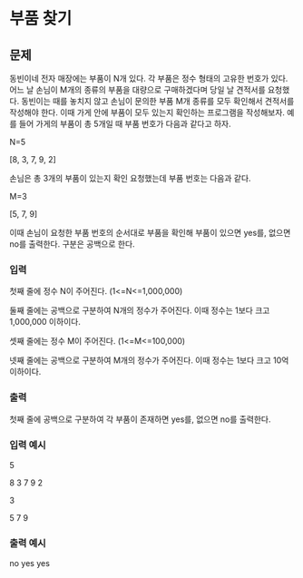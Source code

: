 # 부품 찾기

## 문제

동빈이네 전자 매장에는 부품이 N개 있다. 각 부품은 정수 형태의 고유한 번호가 있다. 어느 날 손님이 M개의 종류의 부품을 대량으로 구매하겠다며 당일 날 견적서를 요청했다. 동빈이는 때를 놓치지 않고 손님이 문의한 부품 M개 종류를 모두 확인해서 견적서를 작성해야 한다. 이때 가게 안에 부품이 모두 있는지 확인하는 프로그램을 작성해보자.
예를 들어 가게의 부품이 총 5개일 때 부품 번호가 다음과 같다고 하자.

N=5

[8, 3, 7, 9, 2]

손님은 총 3개의 부품이 있는지 확인 요청했는데 부품 번호는 다음과 같다.

M=3

[5, 7, 9]

이때 손님이 요청한 부품 번호의 순서대로 부품을 확인해 부품이 있으면 yes를, 없으면 no를 출력한다. 구분은 공백으로 한다.

### 입력

첫째 줄에 정수 N이 주어진다. (1<=N<=1,000,000)

둘째 줄에는 공백으로 구분하여 N개의 정수가 주어진다. 이때 정수는 1보다 크고 1,000,000 이하이다.

셋째 줄에는 정수 M이 주어진다. (1<=M<=100,000)

넷째 줄에는 공백으로 구분하여 M개의 정수가 주어진다. 이때 정수는 1보다 크고 10억 이하이다.

### 출력

첫째 줄에 공백으로 구분하여 각 부품이 존재하면 yes를, 없으면 no를 출력한다.

### 입력 예시

5

8 3 7 9 2

3

5 7 9

### 출력 예시

no yes yes